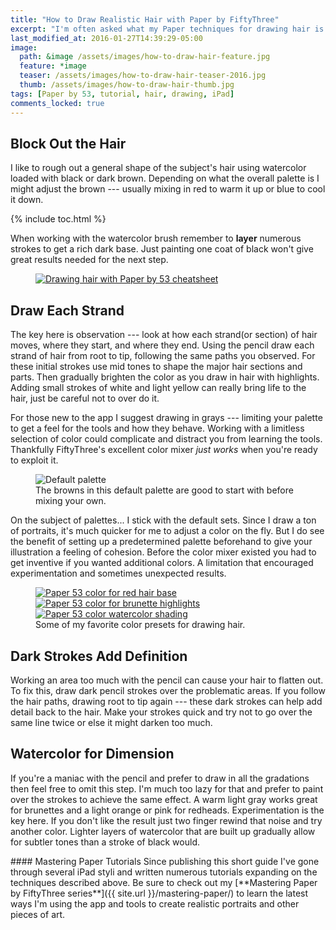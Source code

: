 ```yaml
---
title: "How to Draw Realistic Hair with Paper by FiftyThree"
excerpt: "I'm often asked what my Paper techniques for drawing hair is. Learn what they are in this short tutorial."
last_modified_at: 2016-01-27T14:39:29-05:00
image: 
  path: &image /assets/images/how-to-draw-hair-feature.jpg
  feature: *image
  teaser: /assets/images/how-to-draw-hair-teaser-2016.jpg
  thumb: /assets/images/how-to-draw-hair-thumb.jpg
tags: [Paper by 53, tutorial, hair, drawing, iPad]
comments_locked: true
---
```


## Block Out the Hair

I like to rough out a general shape of the subject's hair using watercolor loaded with black or dark brown. Depending on what the overall palette is I might adjust the brown --- usually mixing in red to warm it up or blue to cool it down.

{% include toc.html %}

When working with the watercolor brush remember to **layer** numerous strokes to get a rich dark base. Just painting one coat of black won't give great results needed for the next step.

<figure>
	<a href="{{ site.ur }}/images/drawing-hair-paper-53-cheatsheet-lg.jpg"><img src="{{ site.url }}/assets/images/drawing-hair-paper-53-cheatsheet-600.jpg" alt="Drawing hair with Paper by 53 cheatsheet" /></a>
</figure>

## Draw Each Strand

The key here is observation --- look at how each strand(or section) of hair moves, where they start, and where they end. Using the pencil draw each strand of hair from root to tip, following the same paths you observed. For these initial strokes use mid tones to shape the major hair sections and parts. Then gradually brighten the color as you draw in hair with highlights. Adding small strokes of white and light yellow can really bring life to the hair, just be careful not to over do it.

For those new to the app I suggest drawing in grays --- limiting your palette to get a feel for the tools and how they behave. Working with a limitless selection of color could complicate and distract you from learning the tools. Thankfully FiftyThree's excellent color mixer *just works* when you're ready to exploit it.

<figure>
	<img src="{{ site.url }}/assets/images/paper-default-hair-palette-600.jpg" alt="Default palette" />
	<figcaption>The browns in this default palette are good to start with before mixing your own.</figcaption>
</figure>

On the subject of palettes... I stick with the default sets. Since I draw a ton of portraits, it's much quicker for me to adjust a color on the fly. But I do see the benefit of setting up a predetermined palette beforehand to give your illustration a feeling of cohesion. Before the color mixer existed you had to get inventive if you wanted additional colors. A limitation that encouraged experimentation and sometimes unexpected results.

<figure class="third">
	<a href="{{ site.url }}/assets/images/paper-53-color-redheads-lg.jpg"><img src="{{ site.url }}/assets/images/paper-53-color-redheads-200.jpg" alt="Paper 53 color for red hair base" /></a>
	<a href="{{ site.url }}/assets/images/paper-53-color-brunettes-highlight-lg.jpg"><img src="{{ site.url }}/assets/images/paper-53-color-brunettes-highlight-200.jpg" alt="Paper 53 color for brunette highlights" /></a>
	<a href="{{ site.url }}/assets/images/paper-53-color-watercolor-shading-lg.jpg"><img src="{{ site.url }}/assets/images/paper-53-color-watercolor-shading-200.jpg" alt="Paper 53 color watercolor shading" /></a>
	<figcaption>Some of my favorite color presets for drawing hair.</figcaption>
</figure>

## Dark Strokes Add Definition

Working an area too much with the pencil can cause your hair to flatten out. To fix this, draw dark pencil strokes over the problematic areas. If you follow the hair paths, drawing root to tip again --- these dark strokes can help add detail back to the hair. Make your strokes quick and try not to go over the same line twice or else it might darken too much.

## Watercolor for Dimension

If you're a maniac with the pencil and prefer to draw in all the gradations then feel free to omit this step. I'm much too lazy for that and prefer to paint over the strokes to achieve the same effect. A warm light gray works great for brunettes and a light orange or pink for redheads. Experimentation is the key here. If you don't like the result just two finger rewind that noise and try another color. Lighter layers of watercolor that are built up gradually allow for subtler tones than a stroke of black would.

<div class="notice--warning" markdown="1">
#### Mastering Paper Tutorials
Since publishing this short guide I've gone through several iPad styli and written numerous tutorials expanding on the techniques described above. Be sure to check out my [**Mastering Paper by FiftyThree series**]({{ site.url }}/mastering-paper/) to learn the latest ways I'm using the app and tools to create realistic portraits and other pieces of art. 
</div>
